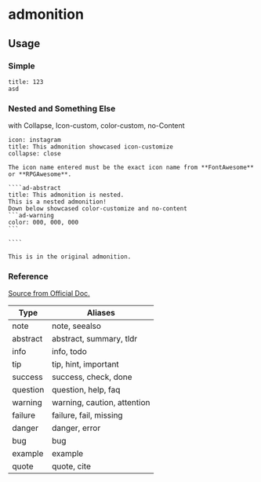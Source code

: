 # admonition
## Usage
### Simple
```ad-note
title: 123
asd
```
### Nested and Something Else
with Collapse, Icon-custom, color-custom, no-Content
`````ad-note
icon: instagram
title: This admonition showcased icon-customize
collapse: close

The icon name entered must be the exact icon name from **FontAwesome** or **RPGAwesome**.

````ad-abstract
title: This admonition is nested.
This is a nested admonition!
Down below showcased color-customize and no-content
```ad-warning
color: 000, 000, 000
```

````

This is in the original admonition.
`````
### Reference
[Source from Official Doc.](https://github.com/valentine195/obsidian-admonition)

| Type     | Aliases                     |
| -------- | --------------------------- |
| note     | note, seealso               |
| abstract | abstract, summary, tldr     |
| info     | info, todo                  |
| tip      | tip, hint, important        |
| success  | success, check, done        |
| question | question, help, faq         |
| warning  | warning, caution, attention |
| failure  | failure, fail, missing      |
| danger   | danger, error               |
| bug      | bug                         |
| example  | example                     |
| quote    | quote, cite                 |

```ad-note
```

```ad-abstract
```

```ad-info
```

```ad-tip
```

```ad-success
```

```ad-question
```

```ad-warning
```

```ad-failure
```

```ad-bug
```

```ad-example
```

```ad-quote
```